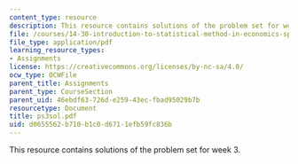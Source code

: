 ```yaml
---
content_type: resource
description: This resource contains solutions of the problem set for week 3.
file: /courses/14-30-introduction-to-statistical-method-in-economics-spring-2006/d0655562b710b1c0d6711efb59fc836b_ps3sol.pdf
file_type: application/pdf
learning_resource_types:
- Assignments
license: https://creativecommons.org/licenses/by-nc-sa/4.0/
ocw_type: OCWFile
parent_title: Assignments
parent_type: CourseSection
parent_uid: 46ebdf63-726d-e259-43ec-fbad95029b7b
resourcetype: Document
title: ps3sol.pdf
uid: d0655562-b710-b1c0-d671-1efb59fc836b
---
```

This resource contains solutions of the problem set for week 3.